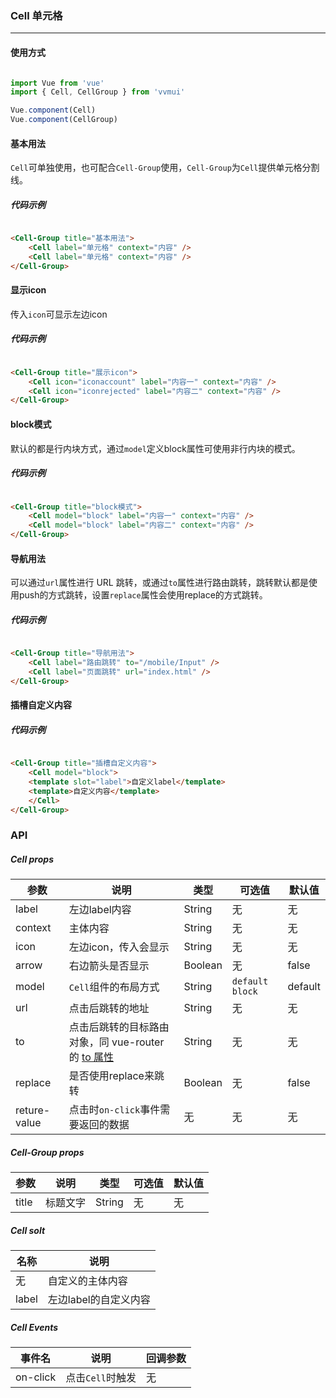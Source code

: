 <!--
 * @Author: Fone丶峰
 * @Date: 2019-10-22 11:32:29
 * @LastEditors: Fone丶峰
 * @LastEditTime: 2020-04-14 11:04:56
 * @Description: msg
 * @Email: qinrifeng@163.com
 * @Github: https://github.com/FoneQinrf
 -->

### Cell 单元格
---

#### 使用方式

```js

import Vue from 'vue'
import { Cell, CellGroup } from 'vvmui'

Vue.component(Cell)
Vue.component(CellGroup)

```


#### 基本用法
```Cell```可单独使用，也可配合```Cell-Group```使用，```Cell-Group```为```Cell```提供单元格分割线。
##### 代码示例

```html

<Cell-Group title="基本用法">
    <Cell label="单元格" context="内容" />
    <Cell label="单元格" context="内容" />
</Cell-Group>

```


#### 显示icon
传入`icon`可显示左边icon
##### 代码示例

```html

<Cell-Group title="展示icon">
    <Cell icon="iconaccount" label="内容一" context="内容" />
    <Cell icon="iconrejected" label="内容二" context="内容" />
</Cell-Group>

```


#### block模式
默认的都是行内块方式，通过`model`定义block属性可使用非行内块的模式。
##### 代码示例
```html

<Cell-Group title="block模式">
    <Cell model="block" label="内容一" context="内容" />
    <Cell model="block" label="内容二" context="内容" />
</Cell-Group>

```


#### 导航用法
可以通过`url`属性进行 URL 跳转，或通过`to`属性进行路由跳转，跳转默认都是使用push的方式跳转，设置`replace`属性会使用replace的方式跳转。
##### 代码示例
```html

<Cell-Group title="导航用法">
    <Cell label="路由跳转" to="/mobile/Input" />
    <Cell label="页面跳转" url="index.html" />
</Cell-Group>

```


#### 插槽自定义内容
##### 代码示例
```html

<Cell-Group title="插槽自定义内容">
    <Cell model="block">
    <template slot="label">自定义label</template>
    <template>自定义内容</template>
    </Cell>
</Cell-Group>

```


### API
##### Cell props
| 参数 | 说明 | 类型 | 可选值 | 默认值 |
|------|------------|------------|------------|------------|
| label  | 左边label内容      | String        | 无 | 无 |
| context  | 主体内容       | String       | 无 | 无 |
| icon  | 左边icon，传入会显示      | String       | 无 | 无 |
| arrow  | 右边箭头是否显示      | Boolean   | 无 | false |
| model  | `Cell`组件的布局方式       | String       | `default` `block` | default |
| url  | 点击后跳转的地址    | String       | 无 | 无 |
| to  | 点击后跳转的目标路由对象，同 vue-router 的 [to 属性](https://router.vuejs.org/zh/api/#to)   | String       | 无 | 无 |
| replace  | 是否使用replace来跳转    | Boolean       | 无 | false |
| reture-value | 点击时`on-click`事件需要返回的数据   | 无       | 无 | 无 |

##### Cell-Group props
| 参数 | 说明 | 类型 | 可选值 | 默认值 |
|------|------------|------------|------------|------------|
| title  | 标题文字      | String        | 无 | 无 |

##### Cell solt
| 名称 | 说明 |
|------|------------|
| 无  | 自定义的主体内容 |
| label | 左边label的自定义内容 |

##### Cell Events
| 事件名 | 说明 | 回调参数 |
|------|------------|------------|
| on-click  | 点击`Cell`时触发 |  无  |